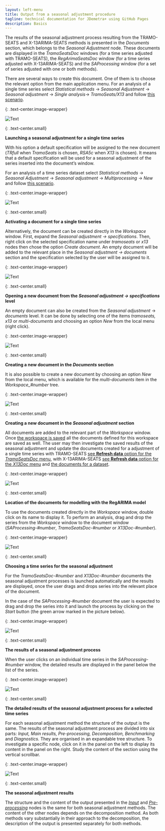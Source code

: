 ```yaml
---
layout: left-menu
title: Output from a seasonal adjustment procedure
tagline: technical documentation for JDemetra+ using GitHub Pages
description: Basics
---
```

The results of the seasonal adjustment process
resulting from the TRAMO-SEATS and X-13ARIMA-SEATS methods is presented in the *Documents* section,
which belongs to the *Seasonal Adjustment* node.
These documents are displayed in the *TramoSeatsDoc* windows (for a time
series adjusted with TRAMO-SEATS), the *RegArimaSeatsDoc* window (for a
time series adjusted with X-13ARIMA-SEATS) and the *SAProcessing* window
(for a set of series adjusted with one or both methods).

There are several ways to create this document. One of them is to choose
the relevant option from the main application menu. For an analysis of a
single time series select *Statistical methods* → *Seasonal Adjustment*
→ *Seasonal adjustment* → *Single analysis*→ *TramoSeats/X13* and follow
[this scenario](../case-studies/simplesa-single.html).

{: .text-center.image-wrapper}

![Text](/assets/img/reference-manual/manual/RM_C_pic24.jpg)

{: .text-center.small}

**Launching a seasonal adjustment for a single time series**

With his option a default specification will be assigned to the new
document (*TRfull* when *TramoSeats* is chosen, *RSA5c* when *X13* is
chosen). It means that a default specification will be used for a
seasonal adjustment of the series inserted into the document’s window.

For an analysis of a time series dataset select *Statistical methods* →
*Seasonal Adjustment* → *Seasonal adjustment* → *Multiprocessing* →
*New* and follow [this scenario](../case-studies/simplesa-muliple.html).

{: .text-center.image-wrapper}

![Text](/assets/img/reference-manual/manual/RM_C_pic25.jpg)

{: .text-center.small}

**Activating a document for a single time series**

Alternatively, the document can be created directly in the *Workspace*
window. First, expand the *Seasonal adjustment → specifications*. Then,
right click on the selected specification name under *tramoseats* or
*x13* nodes then chose the option *Create document*. An empty document
will be added to the relevant place in the *Seasonal adjustment →
documents* section and the specification selected by the user will be
assigned to it.

{: .text-center.image-wrapper}

![Text](/assets/img/reference-manual/manual/RM_C_pic26.jpg)

{: .text-center.small}

**Opening a new document from the *Seasonal adjustment → specifications* level**

An empty document can also be created from the *Seasonal adjustment* →
*documents* level. It can be done by selecting one of the items
*tramoseats,* *x13* or *multi-documents* and choosing an option *New*
from the local menu (right click).

{: .text-center.image-wrapper}

![Text](/assets/img/reference-manual/manual/RM_C_pic27.jpg)

{: .text-center.small}

**Creating a new document in the *Documents* section**

It is also possible to create a new document by choosing an option *New*
from the local menu, which is available for the *multi-documents* item
in the *Workspace\_\#number* tree.

{: .text-center.image-wrapper}

![Text](/assets/img/reference-manual/manual/RM_C_pic28.jpg)

{: .text-center.small}

**Creating a new document in the *Seasonal adjustment* section**

All documents are added to the relevant part of the *Workspace* window.
Once [the workspace is saved](../reference-manual/file.html) all the documents defined for this
workspace are saved as well. The user may then investigate the saved
results of the seasonal adjustment and update the documents created for a adjustment of a single time series with TRAMO-SEATS [see **Refresh data** option for the *TramoSeatsDoc* menu](../reference-manual/tramoseatsdoc.html),
with X-13ARIMA-SEATS [see **Refresh data** option for the *X13Doc* menu](../reference-manual/x-13doc.html) and [the documents for a dataset](../case-studies/revision.html). 

{: .text-center.image-wrapper}

![Text](/assets/img/reference-manual/manual/RM_C_pic29.jpg)

{: .text-center.small}

**Location of the documents for modelling with the RegARIMA model**

To use the documents created directly in the *Workspace* window, double
click on its name to display it. To perform an analysis, drag and drop
the series from the *Workspace* window to the document window
(*SAProcessing-\#number*, *TramoSeatsDoc-\#number* or
*X13Doc-\#number*).

{: .text-center.image-wrapper}

![Text](/assets/img/reference-manual/manual/RM_C_pic30.jpg)

{: .text-center.small}

**Choosing a time series for the seasonal adjustment**

For the *TramoSeatsDoc-\#number* and *X13Doc-\#number* documents the
seasonal adjustment processes is launched automatically and the results
are displayed, once the user drags and drops series into the relevant
place of the document.

In the case of the *SAProcessing-\#number* document the user is expected
to drag and drop the series into it and launch the process by clicking
on the *Start* button (the green arrow marked in the picture below).

{: .text-center.image-wrapper}

![Text](/assets/img/reference-manual/manual/RM_C_pic31.jpg)

{: .text-center.small}

**The results of a seasonal adjustment process**

When the user clicks on an individual time series in the
*SAProcessing-\#number* window, the detailed results are displayed in
the panel below the list of the series.

{: .text-center.image-wrapper}

![Text](/assets/img/reference-manual/manual/RM_C_pic32.jpg)

{: .text-center.small}

**The detailed results of the seasonal adjustment process for a selected time series**

For each seasonal adjustment method the structure of the output is the
same. The results of the seasonal adjustment process are divided into
six parts: *Input, Main results, Pre-processing, Decomposition,
Benchmarking* and *Diagnostics.* They are organised in an expandable
tree structure. To investigate a specific node, click on it in the panel
on the left to display its content in the panel on the right. Study the
content of the section using the vertical scrollbar.

{: .text-center.image-wrapper}

![Text](/assets/img/reference-manual/manual/RM_C_pic33.jpg)

{: .text-center.small}

**The seasonal adjustment results**

The structure and the content of the output presented in the [*Input*](../reference-manual/input.html) and
[*Pre-processing*](../reference-manual/model-generalities.html) nodes is the same for both seasonal adjustment methods. The content of the
other nodes depends on the decomposition method. As both methods vary
substantially in their approach to the decomposition, the description of
the output is presented separately for both methods.

